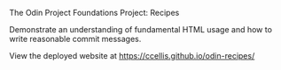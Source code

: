 The Odin Project Foundations Project: Recipes

Demonstrate an understanding of fundamental HTML usage and how to write reasonable commit messages.

View the deployed website at https://ccellis.github.io/odin-recipes/